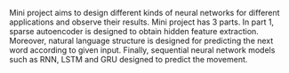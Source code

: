 Mini project aims to design different kinds of neural networks for different applications
and observe their results. Mini project has 3 parts. In part 1, sparse autoencoder is designed to
obtain hidden feature extraction. Moreover, natural language structure is designed for predicting
the next word according to given input. Finally, sequential neural network models such as RNN,
LSTM and GRU designed to predict the movement.
